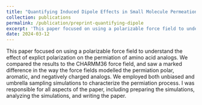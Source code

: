 ```yaml
---
title: "Quantifying Induced Dipole Effects in Small Molecule Permeation in a Model Phospholipid Bilayer"
collection: publications
permalink: /publication/preprint-quantifying-dipole
excerpt: 'This paper focused on using a polarizable force field to understand the effect of explict polarization on the permiation of amino acid analogs.'
date: 2024-03-12
---
```


This paper focused on using a polarizable force field to understand the effect of explict polarization on the permiation of amino acid analogs. We compared the results to the CHARMM36 force field, and saw a marked difference in the way the force fields modelled the permiation polar, aromatic, and negatively charged analogs. We employed both unbiased and umbrella sampling simulations to characterize the permiation process. I was responsible for all aspects of the paper, including preparing the simulations, analyzing the simulations, and writing the paper.